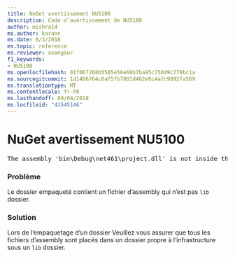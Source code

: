 ```yaml
---
title: NuGet avertissement NU5100
description: Code d’avertissement de NU5100
author: mishra14
ms.author: karann
ms.date: 8/3/2018
ms.topic: reference
ms.reviewer: anangaur
f1_keywords:
- NU5100
ms.openlocfilehash: 01f067268b5585e56e68b7ba95c75049c778bc1a
ms.sourcegitcommit: 1d1406764c6af5fb7801d462e0c4afc9092fa569
ms.translationtype: MT
ms.contentlocale: fr-FR
ms.lasthandoff: 09/04/2018
ms.locfileid: "43545146"
---
```

# <a name="nuget-warning-nu5100"></a>NuGet avertissement NU5100
<pre>The assembly 'bin\Debug\net461\project.dll' is not inside the 'lib' folder and hence it won't be added as a reference when the package is installed into a project. Move it into the 'lib' folder if it needs to be referenced.</pre>

### <a name="issue"></a>Problème

Le dossier empaqueté contient un fichier d’assembly qui n’est pas `lib` dossier.


### <a name="solution"></a>Solution

Lors de l’empaquetage d’un dossier Veuillez vous assurer que tous les fichiers d’assembly sont placés dans un dossier propre à l’infrastructure sous un `lib` dossier.

